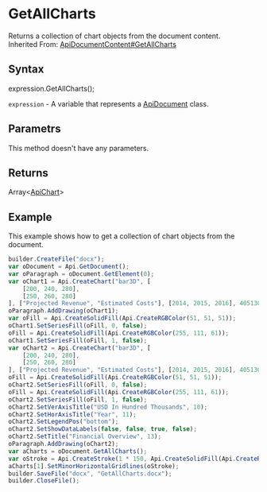 # GetAllCharts

Returns a collection of chart objects from the document content.<br>Inherited From: [ApiDocumentContent#GetAllCharts](../../ApiDocumentContent/Methods/GetAllCharts.md)

## Syntax

expression.GetAllCharts();

`expression` - A variable that represents a [ApiDocument](../ApiDocument.md) class.

## Parametrs

This method doesn't have any parameters.

## Returns

Array<[ApiChart](../../ApiChart/ApiChart.md)>

## Example

This example shows how to get a collection of chart objects from the document.

```javascript
builder.CreateFile("docx");
var oDocument = Api.GetDocument();
var oParagraph = oDocument.GetElement(0);
var oChart1 = Api.CreateChart("bar3D", [
	[200, 240, 280],
	[250, 260, 280]
], ["Projected Revenue", "Estimated Costs"], [2014, 2015, 2016], 4051300, 2347595, 24);
oParagraph.AddDrawing(oChart1);
var oFill = Api.CreateSolidFill(Api.CreateRGBColor(51, 51, 51));
oChart1.SetSeriesFill(oFill, 0, false);
oFill = Api.CreateSolidFill(Api.CreateRGBColor(255, 111, 61));
oChart1.SetSeriesFill(oFill, 1, false);
var oChart2 = Api.CreateChart("bar3D", [
	[200, 240, 280],
	[250, 260, 280]
], ["Projected Revenue", "Estimated Costs"], [2014, 2015, 2016], 4051300, 2347595, 24);
oFill = Api.CreateSolidFill(Api.CreateRGBColor(51, 51, 51));
oChart2.SetSeriesFill(oFill, 0, false);
oFill = Api.CreateSolidFill(Api.CreateRGBColor(255, 111, 61));
oChart2.SetSeriesFill(oFill, 1, false);
oChart2.SetVerAxisTitle("USD In Hundred Thousands", 10);
oChart2.SetHorAxisTitle("Year", 11);
oChart2.SetLegendPos("bottom");
oChart2.SetShowDataLabels(false, false, true, false);
oChart2.SetTitle("Financial Overview", 13);
oParagraph.AddDrawing(oChart2);
var aCharts = oDocument.GetAllCharts();
var oStroke = Api.CreateStroke(1 * 150, Api.CreateSolidFill(Api.CreateRGBColor(255, 111, 61)));
aCharts[1].SetMinorHorizontalGridlines(oStroke);
builder.SaveFile("docx", "GetAllCharts.docx");
builder.CloseFile();
```